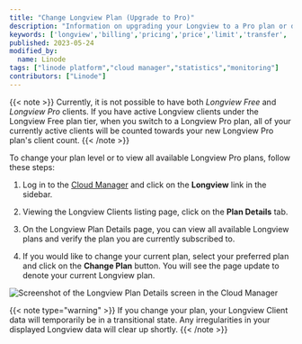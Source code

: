 ```yaml
---
title: "Change Longview Plan (Upgrade to Pro)"
description: "Information on upgrading your Longview to a Pro plan or downgrading to the Free plan."
keywords: ['longview','billing','pricing','price','limit','transfer', 'plan']
published: 2023-05-24
modified_by:
  name: Linode
tags: ["linode platform","cloud manager","statistics","monitoring"]
contributors: ["Linode"]
---
```


{{< note >}}
Currently, it is not possible to have both *Longview Free* and *Longview Pro* clients. If you have active Longview clients under the Longview Free plan tier, when you switch to a Longview Pro plan, all of your currently active clients will be counted towards your new Longview Pro plan's client count.
{{< /note >}}

To change your plan level or to view all available Longview Pro plans, follow these steps:

1. Log in to the [Cloud Manager](https://cloud.linode.com/dashboard) and click on the **Longview** link in the sidebar.

1. Viewing the Longview Clients listing page, click on the **Plan Details** tab.

1. On the Longview Plan Details page, you can view all available Longview plans and verify the plan you are currently subscribed to.

1. If you would like to change your current plan, select your preferred plan and click on the **Change Plan** button. You will see the page update to denote your current Longview plan.

![Screenshot of the Longview Plan Details screen in the Cloud Manager](longview-change-plan.png)

{{< note type="warning" >}}
If you change your plan, your Longview Client data will temporarily be in a transitional state. Any irregularities in your displayed Longview data will clear up shortly.
{{< /note >}}